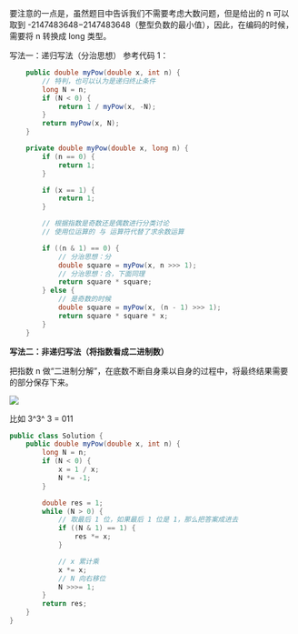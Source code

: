 要注意的一点是，虽然题目中告诉我们不需要考虑大数问题，但是给出的 n 可以取到 -2147483648−2147483648（整型负数的最小值），因此，在编码的时候，需要将 n 转换成 long 类型。

写法一：递归写法（分治思想）
参考代码 1：

```java
    public double myPow(double x, int n) {
        // 特判，也可以认为是递归终止条件
        long N = n;
        if (N < 0) {
            return 1 / myPow(x, -N);
        }
        return myPow(x, N);
    }

    private double myPow(double x, long n) {
        if (n == 0) {
            return 1;
        }

        if (x == 1) {
            return 1;
        }

        // 根据指数是奇数还是偶数进行分类讨论
        // 使用位运算的 与 运算符代替了求余数运算

        if ((n & 1) == 0) {
            // 分治思想：分
            double square = myPow(x, n >>> 1);
            // 分治思想：合，下面同理
            return square * square;
        } else {
            // 是奇数的时候
            double square = myPow(x, (n - 1) >>> 1);
            return square * square * x;
        }
    }

```
**写法二：非递归写法（将指数看成二进制数）**



把指数 n 做“二进制分解”，在底数不断自身乘以自身的过程中，将最终结果需要的部分保存下来。

![](https://pic.leetcode-cn.com/ab780b00a05f762c87ae4c68e74ef8d3a8b961a98762c02b61585d8f8c61747c-image.png)

比如 3^3^  3 = 011  

```java
public class Solution {
	public double myPow(double x, int n) {
        long N = n;
        if (N < 0) {
            x = 1 / x;
            N *= -1;
        }

        double res = 1;
        while (N > 0) {
            // 取最后 1 位，如果最后 1 位是 1，那么把答案成进去
            if ((N & 1) == 1) {
                res *= x;
            }

            // x 累计乘
            x *= x;
            // N 向右移位
            N >>>= 1;
        }
        return res;
	}
}
```


